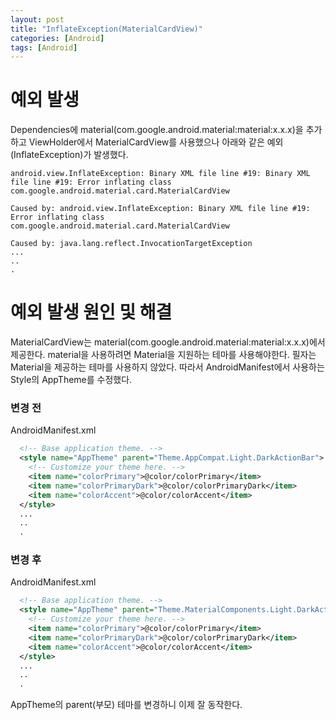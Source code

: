 ```yaml
---
layout: post
title: "InflateException(MaterialCardView)"
categories: [Android]
tags: [Android]
---
```


# 예외 발생

Dependencies에 material(com.google.android.material:material:x.x.x)을 추가하고 ViewHolder에서 MaterialCardView를 사용했으나 아래와 같은 예외(InflateException)가 발생했다.

```
android.view.InflateException: Binary XML file line #19: Binary XML file line #19: Error inflating class com.google.android.material.card.MaterialCardView

Caused by: android.view.InflateException: Binary XML file line #19: Error inflating class com.google.android.material.card.MaterialCardView

Caused by: java.lang.reflect.InvocationTargetException
...
..
.
```



# 예외 발생 원인 및 해결

MaterialCardView는 material(com.google.android.material:material:x.x.x)에서 제공한다. material을 사용하려면 Material을 지원하는 테마를 사용해야한다. 필자는 Material을 제공하는 테마를 사용하지 않았다. 따라서 AndroidManifest에서 사용하는 Style의 AppTheme를 수정했다.

### 변경 전

AndroidManifest.xml

```xml
  <!-- Base application theme. -->
  <style name="AppTheme" parent="Theme.AppCompat.Light.DarkActionBar">
    <!-- Customize your theme here. -->
    <item name="colorPrimary">@color/colorPrimary</item>
    <item name="colorPrimaryDark">@color/colorPrimaryDark</item>
    <item name="colorAccent">@color/colorAccent</item>
  </style>
  ...
  ..
  .
```

### 변경 후

AndroidManifest.xml

```xml
  <!-- Base application theme. -->
  <style name="AppTheme" parent="Theme.MaterialComponents.Light.DarkActionBar">
    <!-- Customize your theme here. -->
    <item name="colorPrimary">@color/colorPrimary</item>
    <item name="colorPrimaryDark">@color/colorPrimaryDark</item>
    <item name="colorAccent">@color/colorAccent</item>
  </style>
  ...
  ..
  .
```



AppTheme의 parent(부모) 테마를 변경하니 이제 잘 동작한다.